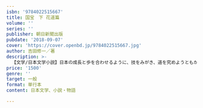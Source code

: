 ```yaml
---
isbn: '9784022515667'
title: 国宝　下 花道篇
volume: ''
series: ''
publisher: 朝日新聞出版
pubdate: '2018-09-07'
cover: 'https://cover.openbd.jp/9784022515667.jpg'
author: 吉田修一／著
description: >-
  【文学/日本文学小説】日本の成長と歩を合わせるように、技をみがき、道を究めようともがく喜久雄と俊介。血族との深い絆と軋み、スキャンダルと栄光、幾重もの信頼と裏切り。二人は、舞台、映画、テレビと芸能界の転期を駆け抜け、数多の歓喜と絶望を享受していく。その頂点に登りつめた先に、何が見えるのか？
price: '1500'
genre: ''
target: 一般
format: 単行本
content: 日本文学、小説・物語

---
```


